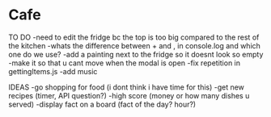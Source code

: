# Cafe

TO DO
-need to edit the fridge bc the top is too big compared to the rest of the kitchen
-whats the difference between + and , in console.log and which one do we use?
-add a painting next to the fridge so it doesnt look so empty
-make it so that u cant move when the modal is open
-fix repetition in gettingItems.js
-add music

IDEAS
-go shopping for food (i dont think i have time for this)
-get new recipes (timer, API question?)
-high score (money or how many dishes u served)
-display fact on a board (fact of the day? hour?)